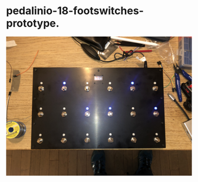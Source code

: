 # pedalinio-18-footswitches-prototype.  




![final picture](https://github.com/juani13973/pedalinio-18-footswitches-prototype/blob/main/images/pic%204%20-%20Final.JPG)
